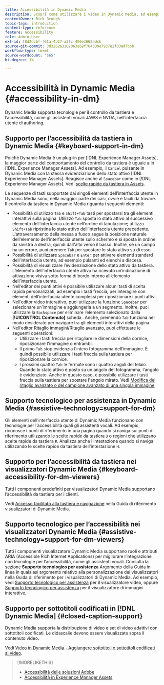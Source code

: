```yaml
---
title: Accessibilità in Dynamic Media
description: Scopri come utilizzare i video in Dynamic Media, ad esempio le best practice per la codifica dei video, la pubblicazione dei video in YouTube e la visualizzazione dei rapporti video. Inoltre, scopri come aggiungere sottotitoli, sottotitoli o marcatori capitolo ai video.
contentOwner: Rick Brough
topic-tags: introduction
content-type: reference
feature: Accessibility
role: Admin,User
exl-id: f8d2dcbf-f61a-4b27-a3fc-406e3662adcb
source-git-commit: 0d3262a3182063e69f764339e7937e2f83ad7bbb
workflow-type: tm+mt
source-wordcount: '665'
ht-degree: 1%

---
```


# Accessibilità in Dynamic Media {#accessibility-in-dm}

Dynamic Media supporta tecnologie per il controllo da tastiera e l’accessibilità, come gli assistenti vocali JAWS e NVDA, nell’interfaccia utente di authoring.

## Supporto per l’accessibilità da tastiera in Dynamic Media {#keyboard-support-in-dm}

Poiché Dynamic Media è un plug-in per [!DNL Experience Manager Assets], la maggior parte del comportamento del controllo da tastiera è uguale a in [!DNL Experience Manager Assets]. Ad esempio, il `Cancel` pulsante in Dynamic Media con la stessa evidenziazione dello stato attivo [!DNL Experience Manager Assets]. Reagisce anche al `Spacebar` come in [!DNL Experience Manager Assets]. Vedi [scelte rapide da tastiera in Assets](/help/assets/accessibility.md#keyboard-shortcuts).

Le sequenze di tasti supportate dai singoli elementi dell’interfaccia utente in Dynamic Media sono, nella maggior parte dei casi, ovvie e facili da trovare. Il controllo da tastiera in Dynamic Media riguarda i seguenti elementi:

* Possibilità di utilizzo `Tab` e `Shift+Tab` tasti per spostarsi tra gli elementi interattivi sulla pagina.
Utilizzo `Tab` sposta lo stato attivo al successivo elemento dell’interfaccia utente nell’ordine di tabulazione; utilizzo `Shift+Tab` ripristina lo stato attivo dell’interfaccia utente precedente.
L&#39;attraversamento della messa a fuoco segue la posizione naturale dell&#39;elemento dell&#39;interfaccia utente sullo schermo e si sposta in ordine da sinistra a destra, quindi dall&#39;alto verso il basso. Inoltre, se un campo ha un errore, puoi premere `Tab` per spostare lo stato attivo su di esso.
* Possibilità di utilizzare `Spacebar` e `Enter` per attivare elementi standard dell’interfaccia utente, ad esempio pulsanti ed elenchi a discesa.
* Possibilità di visualizzare l’evidenziazione dello stato attivo da tastiera. L’elemento dell’interfaccia utente attivo ha ricevuto un’indicazione di attivazione visiva sotto forma di bordo intorno all’elemento dell’interfaccia utente.
* Nell’editor dei punti attivi è possibile utilizzare alcuni tasti di scelta rapida personalizzati, ad esempio i tasti freccia, per interagire con elementi dell’interfaccia utente complessi per riposizionare i punti attivi.
* Nell’editor video interattivo, puoi utilizzare la funzione `Spacebar` per selezionare un’immagine e aggiungerla a un segmento. Inoltre, puoi utilizzare la `Backspace` per eliminare l’elemento selezionato dalla **[!UICONTROL Contenuto]** scheda . Anche, premendo `Tab` funziona nel modo desiderato per navigare tra gli elementi interattivi della pagina.
* Nell’editor Ritaglio immagini/Ritaglio avanzato, puoi effettuare le seguenti operazioni:
   * Utilizzare i tasti freccia per ritagliare le dimensioni della cornice, riposizionare l&#39;immagine o entrambi.
   * Il primo `Tab` stop evidenzia l&#39;intero fotogramma dell&#39;immagine. È quindi possibile utilizzare i tasti freccia sulla tastiera per riposizionare la cornice.
   * I prossimi quattro `Tab` le fermate sono i quattro angoli del telaio. Quando lo stato attivo è posto su un angolo del fotogramma, l&#39;angolo è evidenziato. Anche in questo caso, è possibile utilizzare i tasti freccia sulla tastiera per spostare l&#39;angolo mirato.
Vedi [Modifica del ritaglio avanzato o del campione avanzato di una singola immagine](/help/assets/dynamic-media/image-profiles.md#editing-the-smart-crop-or-smart-swatch-of-a-single-image)

<!-- Keyboarding is the same because Dynamic Media is using the same UI library (Coral 3 (Experience Manager 6.5) or Coral Spectrum (in Skyline)) as entire Experience Manager Assets.  -->

<!-- In the Hotspot editor, Dynamic Media lets you use arrow keys to control the position of a hot spot. See [Carousel Banners](/help/assets/dynamic-media/carousel-banners.md##adding-hotspots-or-image-maps-to-an-image-banner) or [Interactive Images](/help/assets/dynamic-media/interactive-images.md#adding-hotspots-to-an-image-banner)  -->

<!-- I think we should definitely mention this in the DM-specific area of documentation for keyboard support. -->

<!-- I would not get into much of details of specific keyboard support logic of these editors. One of the reasons - chances are that accessibility support will receive Phase2-like attention, with more holistic approach. -->

## Supporto tecnologico per assistenza in Dynamic Media {#assistive-technology=support-for-dm}

Gli elementi dell’interfaccia utente di Dynamic Media funzionano con tecnologie per l’accessibilità quali gli assistenti vocali. Ad esempio, riconosce i punti di riferimento in una pagina quando si naviga sui punti di riferimento utilizzando le scelte rapide da tastiera `D` o regioni che utilizzano scelte rapide da tastiera `R`. Analizza anche l’intestazione quando si naviga utilizzando le scelte rapide da tastiera dell’intestazione `H`.

## Supporto per l’accessibilità da tastiera nei visualizzatori Dynamic Media {#keyboard-accessibility-for-dm-viewers}

Tutti i componenti predefiniti per visualizzatori Dynamic Media supportano l’accessibilità da tastiera per i clienti.

Vedi [Accesso facilitato alla tastiera e navigazione](https://experienceleague.adobe.com/docs/dynamic-media-developer-resources/library/c-keyboard-accessibility.html) nella Guida di riferimento visualizzatori di Dynamic Media.

## Supporto tecnologico per l’accessibilità nei visualizzatori Dynamic Media {#assistive-technology=support-for-dm-viewers}

Tutti i componenti visualizzatore Dynamic Media supportano ruoli e attributi ARIA (Accessible Rich Internet Applications) per migliorare l’integrazione con tecnologie per l’accessibilità, come gli assistenti vocali.
Consulta la sezione **Supporto tecnologico per assistenza** Argomento della Guida in linea in qualsiasi argomento relativo alla personalizzazione dei visualizzatori nella Guida di riferimento per i visualizzatori di Dynamic Media. Ad esempio, vedi [Supporto tecnologico per assistenza](https://experienceleague.adobe.com/docs/dynamic-media-developer-resources/library/viewers-aem-assets-dmc/video/r-html5-video-viewer-20-assistive.html) per il visualizzatore video, oppure [Supporto tecnologico per assistenza](https://experienceleague.adobe.com/docs/dynamic-media-developer-resources/library/viewers-for-aem-assets-only/interactive-images/c-html5-aem-interactive-image-assistive.html#viewers-for-aem-assets-only) per il visualizzatore di immagini interattive.

## Supporto per sottotitoli codificati in [!DNL Dynamic Media] {#closed-caption-support}

Dynamic Media supporta la distribuzione di video e set di video adattivi con sottotitoli codificati. Le didascalie devono essere visualizzate sopra il contenuto video.

Vedi [Video in Dynamic Media - Aggiungere sottotitoli o sottotitoli codificati al video](/help/assets/dynamic-media/video.md#adding-captions-to-video).


>[!MORELIKETHIS]
>
>* [Accessibilità delle soluzioni Adobe](https://www.adobe.com/accessibility.html)
>* [Accessibilità in Experience Manager Assets](/help/assets/dynamic-media/accessibility-dm.md)

